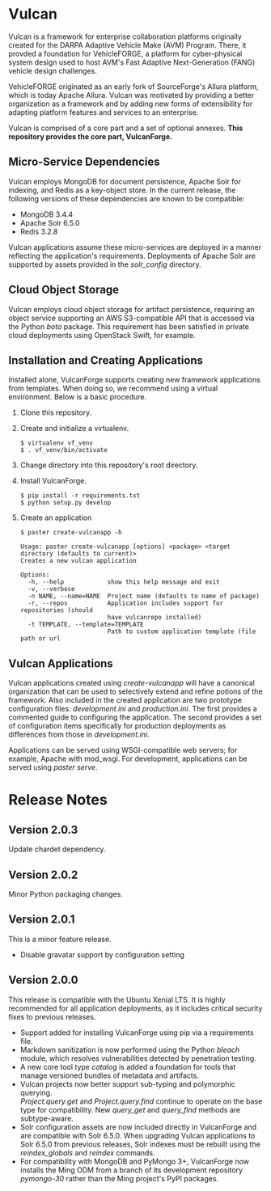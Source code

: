 # Vulcan

Vulcan is a framework for enterprise collaboration platforms originally created
for the DARPA Adaptive Vehicle Make (AVM) Program.  There, it provded a foundation
for VehicleFORGE, a platform for cyber-physical system design used to host
AVM's Fast Adaptive Next-Generation (FANG) vehicle design challenges.

VehicleFORGE originated as an early fork of SourceForge's Allura platform, which
is today Apache Allura.  Vulcan was motivated by providing a better organization
as a framework and by adding new forms of extensibility for adapting platform features
and services to an enterprise. 

Vulcan is comprised of a core part and a set of optional annexes.
**This repository provides the core part, VulcanForge.**

## Micro-Service Dependencies

Vulcan employs MongoDB for document persistence, Apache Solr for indexing, and Redis
as a key-object store.  In the current release, the following versions of these
dependencies are known to be compatible:

  - MongoDB 3.4.4
  - Apache Solr 6.5.0
  - Redis 3.2.8

Vulcan applications assume these micro-services are deployed in a manner reflecting
the application's requirements.  Deployments of Apache Solr are supported by assets
provided in the *solr\_config* directory.

## Cloud Object Storage

Vulcan employs cloud object storage for artifact persistence, requiring an object
service supporting an AWS S3-compatible API that is accessed via the Python *boto*
package.  This requirement has been satisfied in private cloud deployments using
OpenStack Swift, for example.

## Installation and Creating Applications

Installed alone, VulcanForge supports creating new framework applications from
templates.  When doing so, we recommend using a virtual environment.
Below is a basic procedure.

 1. Clone this repository.
 2. Create and initialize a virtualenv.

        $ virtualenv vf_venv
        $ . vf_venv/bin/activate

 3. Change directory into this repository's root directory.
 4. Install VulcanForge.

        $ pip install -r requirements.txt
        $ python setup.py develop

 5. Create an application

        $ paster create-vulcanapp -h

        Usage: paster create-vulcanapp [options] <package> <target directory (defaults to current)>
        Creates a new vulcan application
        
        Options:
          -h, --help            show this help message and exit
          -v, --verbose
          -n NAME, --name=NAME  Project name (defaults to name of package)
          -r, --repos           Application includes support for repositories (should
                                have vulcanrepo installed)
          -t TEMPLATE, --template=TEMPLATE
                                Path to custom application template (file path or url

## Vulcan Applications

Vulcan applications created using *create-vulcanapp* will have a canonical
organization that can be used to selectively extend and refine potions of
the framework.  Also included in the created application are two prototype
configuration files: *development.ini* and *production.ini*.  The first
provides a commented guide to configuring the application.  The second provides
a set of configuration items specifically for production deployments as 
differences from those in *development.ini*. 

Applications can be served using WSGI-compatible web servers;
for example, Apache with mod_wsgi.  For development, applications can be 
served using *paster serve*.

# Release Notes

## Version 2.0.3

Update chardet dependency.

## Version 2.0.2

Minor Python packaging changes.

## Version 2.0.1

This is a minor feature release.

 - Disable gravatar support by configuration setting

## Version 2.0.0

This release is compatible with the Ubuntu Xenial LTS. It is highly recommended 
for all application deployments, as it includes critical security fixes to 
previous releases.

 - Support added for installing VulcanForge using pip via a requirements file.
 - Markdown sanitization is now performed using the Python *bleach* module,
which resolves vulnerabilities detected by penetration testing.
 - A new core tool type *catalog* is added a foundation for tools that manage 
versioned bundles of metadata and artifacts.
 - Vulcan projects now better support sub-typing and polymorphic querying.  
*Project.query.get* and *Project.query.find* continue to operate on the base type 
for compatibility.  New *query\_get* and *query\_find* methods are subtype-aware.
 - Solr configuration assets are now included directly in VulcanForge and are
compatible with Solr 6.5.0.  When upgrading Vulcan applications to Solr 6.5.0 
from previous releases, Solr indexes must be rebuilt using the *reindex\_globals* 
and *reindex* commands.
 - For compatibility with MongoDB and PyMongo 3+, VulcanForge now installs the 
Ming ODM from a branch of its development repository *pymongo-30* rather than 
the Ming project's PyPI packages.
